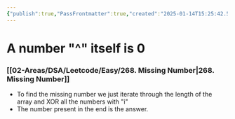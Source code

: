 ```yaml
---
{"publish":true,"PassFrontmatter":true,"created":"2025-01-14T15:25:42.589+05:30","updated":"2024-12-26T15:07:58.000+05:30"}
---
```



# A number "^" itself is 0
### [[02-Areas/DSA/Leetcode/Easy/268. Missing Number\|268. Missing Number]] 
- To find the missing number we just iterate through the length of the array and XOR all the numbers with "i"
- The number present in the end is the answer. 